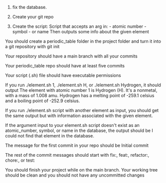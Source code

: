 1. fix the database.

2. Create your git repo

3. Create the script:
    Script that accepts an arg in:
        - atomic number
        - symbol 
        - or name
    Then outputs some info about the given element










<!-- You should rename the weight column to atomic_mass -->

<!-- You should rename the melting_point column to melting_point_celsius and the boiling_point column to boiling_point_celsius -->

<!-- Your melting_point_celsius and boiling_point_celsius columns should not accept null values  -->

<!-- You should add the UNIQUE constraint to the symbol and name columns from the elements table -->

<!-- Your symbol and name columns should have the NOT NULL constraint -->

<!-- You should set the atomic_number column from the properties table as a foreign key that references the column of the same name in the elements table -->

<!-- You should create a types table that will store the three types of elements -->

<!-- Your types table should have a type_id column that is an integer and the primary key -->

<!-- Your types table should have a type column that's a VARCHAR and cannot be null. It will store the different types from the type column in the properties table -->

<!-- You should add three rows to your types table whose values are the three different types from the properties table -->

<!-- Your properties table should have a type_id foreign key column that references the type_id column from the types table. It should be an INT with the NOT NULL constraint -->

<!-- Each row in your properties table should have a type_id value that links to the correct type from the types table -->

<!-- You should capitalize the first letter of all the symbol values in the elements table. Be careful to only capitalize the letter and not change any others -->

<!-- You should remove all the trailing zeros after the decimals from each row of the atomic_mass column. You may need to adjust a data type to DECIMAL for this. Be careful not to change the value -->

<!-- You should add the element with atomic number 9 to your database. Its name is Fluorine, symbol is F, mass is 18.998, melting point is -220, boiling point is -188.1, and it's a nonmetal -->

<!-- You should add the element with atomic number 10 to your database. Its name is Neon, symbol is Ne, mass is 20.18, melting point is -248.6, boiling point is -246.1, and it's a nonmetal -->







You should create a periodic_table folder in the project folder and turn it into a git repository with git init

Your repository should have a main branch with all your commits

Your periodic_table repo should have at least five commits






<!-- You should create an element.sh file in your repo folder for the program I want you to make -->

Your script (.sh) file should have executable permissions

<!-- If you run ./element.sh, it should output Please provide an element as an argument. and finish running. -->

If you run ./element.sh 1, ./element.sh H, or ./element.sh Hydrogen, it should output The element with atomic number 1 is Hydrogen (H). It's a nonmetal, with a mass of 1.008 amu. Hydrogen has a melting point of -259.1 celsius and a boiling point of -252.9 celsius.

If you run ./element.sh script with another element as input, you should get the same output but with information associated with the given element.

If the argument input to your element.sh script doesn't exist as an atomic_number, symbol, or name in the database, the output should be I could not find that element in the database.

The message for the first commit in your repo should be Initial commit

The rest of the commit messages should start with fix:, feat:, refactor:, chore:, or test:



<!-- You should delete the non existent element, whose atomic_number is 1000, from the two tables -->

<!-- Your properties table should not have a type column -->



You should finish your project while on the main branch. Your working tree should be clean and you should not have any uncommitted changes